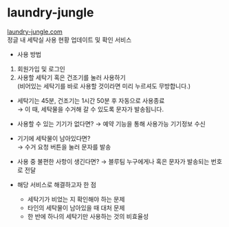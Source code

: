 # laundry-jungle
<a href="http://laundry-jungle.com">laundry-jungle.com</a><br>
정글 내 세탁실 사용 현황 업데이트 및 확인 서비스

- 사용 방법

1. 회원가입 및 로그인<br>
2. 사용할 세탁기 혹은 건조기를 눌러 사용하기<br>
(비어있는 세탁기를 바로 사용할 것이라면 미리 누르셔도 무방합니다.)

- 세탁기는 45분, 건조기는 1시간 50분 후 자동으로 사용종료<br>
  → 이 때, 세탁물을 수거해 갈 수 있도록 문자가 발송됩니다.

- 사용할 수 있는 기기가 없다면?
  → 예약 기능을 통해 사용가능 기기정보 수신<br>

- 기기에 세탁물이 남아있다면?<br>
  → 수거 요청 버튼을 눌러 문자를 발송

- 사용 중 불편한 사항이 생긴다면?
  → 블루팀 누구에게나 혹은 문자가 발송되는 번호로 전달


- 해당 서비스로 해결하고자 한 점
  - 세탁기가 비었는 지 확인해야 하는 문제
  - 타인의 세탁물이 남아있을 때 대처 문제
  - 한 반에 하나의 세탁기만 사용하는 것의 비효율성
